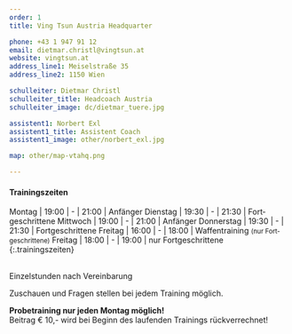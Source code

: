 ```yaml
---
order: 1
title: Ving Tsun Austria Headquarter

phone: +43 1 947 91 12
email: dietmar.christl@vingtsun.at
website: vingtsun.at
address_line1: Meiselstraße 35
address_line2: 1150 Wien

schulleiter: Dietmar Christl
schulleiter_title: Headcoach Austria
schulleiter_image: dc/dietmar_tuere.jpg

assistent1: Norbert Exl
assistent1_title: Assistent Coach
assistent1_image: other/norbert_exl.jpg

map: other/map-vtahq.png

---
```


#### Trainingszeiten

Montag     | 19:00 | - | 21:00 | Anfänger
Dienstag   | 19:30 | - | 21:30 | Fort&shy;geschrittene
Mittwoch   | 19:00 | - | 21:00 | Anfänger
Donnerstag | 19:30 | - | 21:30 | Fort&shy;geschrittene
Freitag    | 16:00 | - | 18:00 | Waffen&shy;training <small>(nur Fort&shy;geschrittene)</small>
Freitag    | 18:00 | - | 19:00 | nur Fort&shy;geschrittene
{:.trainingszeiten}

<br />
Einzelstunden nach Vereinbarung

Zuschauen und Fragen stellen bei jedem Training möglich.

**Probetraining nur jeden Montag möglich!**
<br />
Beitrag € 10,- wird bei Beginn des laufenden Trainings rückverrechnet!


